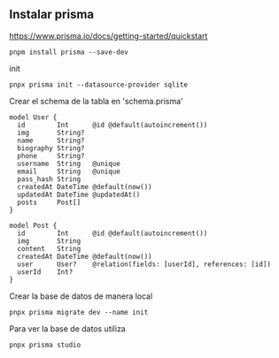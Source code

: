 ## Instalar prisma

https://www.prisma.io/docs/getting-started/quickstart

```
pnpm install prisma --save-dev
```

init

```
pnpx prisma init --datasource-provider sqlite
```

Crear el schema de la tabla en 'schema.prisma'

```
model User {
  id        Int      @id @default(autoincrement())
  img       String?
  name      String?
  biography String?
  phone     String?
  username  String   @unique
  email     String   @unique
  pass_hash String
  createdAt DateTime @default(now())
  updatedAt DateTime @updatedAt()
  posts     Post[]
}

model Post {
  id        Int      @id @default(autoincrement())
  img       String
  content   String
  createdAt DateTime @default(now())
  user      User?    @relation(fields: [userId], references: [id])
  userId    Int?
}
```

Crear la base de datos de manera local

```
pnpx prisma migrate dev --name init
```

Para ver la base de datos utiliza

```
pnpx prisma studio
```
